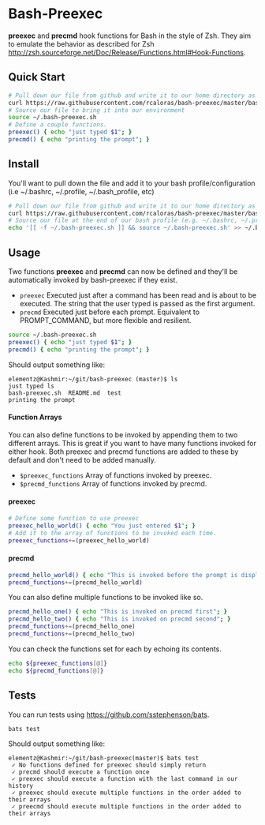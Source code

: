 Bash-Preexec
============

**preexec** and **precmd** hook functions for Bash in the style of Zsh. They aim to emulate the behavior as described for Zsh http://zsh.sourceforge.net/Doc/Release/Functions.html#Hook-Functions.


## Quick Start
```bash
# Pull down our file from github and write it to our home directory as a hidden file.
curl https://raw.githubusercontent.com/rcaloras/bash-preexec/master/bash-preexec.sh > ~/.bash-preexec.sh
# Source our file to bring it into our environment
source ~/.bash-preexec.sh
# Define a couple functions.
preexec() { echo "just typed $1"; }
precmd() { echo "printing the prompt"; }
```

## Install
You'll want to pull down the file and add it to your bash profile/configuration (i.e ~/.bashrc, ~/.profile, ~/.bash_profile, etc)
```bash
# Pull down our file from github and write it to our home directory as a hidden file.
curl https://raw.githubusercontent.com/rcaloras/bash-preexec/master/bash-preexec.sh > ~/.bash-preexec.sh
# Source our file at the end of our bash profile (e.g. ~/.bashrc, ~/.profile, or ~/.bash_profile)
echo '[[ -f ~/.bash-preexec.sh ]] && source ~/.bash-preexec.sh' >> ~/.bashrc
```

## Usage
Two functions **preexec** and **precmd** can now be defined and they'll be automatically invoked by bash-preexec if they exist.

* `preexec` Executed just after a command has been read and is about to be executed. The string that the user typed is passed as the first argument.
* `precmd` Executed just before each prompt. Equivalent to PROMPT_COMMAND, but more flexible and resilient.
```bash
source ~/.bash-preexec.sh
preexec() { echo "just typed $1"; }
precmd() { echo "printing the prompt"; }
```
Should output something like:
```
elementz@Kashmir:~/git/bash-preexec (master)$ ls
just typed ls
bash-preexec.sh  README.md  test
printing the prompt
```
#### Function Arrays
You can also define functions to be invoked by appending them to two different arrays. This is great if you want to have many functions invoked for either hook. Both preexec and precmd functions are added to these by default and don't need to be added manually.
* `$preexec_functions` Array of functions invoked by preexec.
* `$precmd_functions` Array of functions invoked by precmd.

#### preexec
```bash
# Define some function to use preexec
preexec_hello_world() { echo "You just entered $1"; }
# Add it to the array of functions to be invoked each time.
preexec_functions+=(preexec_hello_world)
```
#### precmd
```bash
precmd_hello_world() { echo "This is invoked before the prompt is displayed"; }
precmd_functions+=(precmd_hello_world)
```
You can also define multiple functions to be invoked like so.
```bash
precmd_hello_one() { echo "This is invoked on precmd first"; }
precmd_hello_two() { echo "This is invoked on precmd second"; }
precmd_functions+=(precmd_hello_one)
precmd_functions+=(precmd_hello_two)
```
You can check the functions set for each by echoing its contents.
```bash
echo ${preexec_functions[@]} 
echo ${precmd_functions[@]} 
```

## Tests
You can run tests using https://github.com/sstephenson/bats.
```bash
bats test
```
Should output something like:
```
elementz@Kashmir:~/git/bash-preexec(master)$ bats test
 ✓ No functions defined for preexec should simply return
 ✓ precmd should execute a function once
 ✓ preexec should execute a function with the last command in our history
 ✓ preexec should execute multiple functions in the order added to their arrays
 ✓ preecmd should execute multiple functions in the order added to their arrays
```
